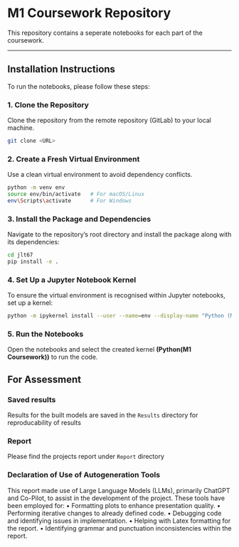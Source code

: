 # M1 Coursework Repository

This repository contains a seperate notebooks for each part of the coursework.

---

## Installation Instructions

To run the notebooks, please follow these steps:

### 1. Clone the Repository

Clone the repository from the remote repository (GitLab) to your local machine.

```bash
git clone <URL>
```

### 2. Create a Fresh Virtual Environment
Use a clean virtual environment to avoid dependency conflicts.
```bash
python -m venv env
source env/bin/activate   # For macOS/Linux
env\Scripts\activate      # For Windows
```

### 3. Install the Package and Dependencies
Navigate to the repository’s root directory and install the package along with its dependencies:
```bash
cd jlt67
pip install -e .
```

### 4. Set Up a Jupyter Notebook Kernel
To ensure the virtual environment is recognised within Jupyter notebooks, set up a kernel:
```bash
python -m ipykernel install --user --name=env --display-name "Python (M1 Coursework)"
```

### 5. Run the Notebooks
Open the notebooks and select the created kernel **(Python(M1 Coursework))** to run the code.



## For Assessment

### Saved results
Results for the built models are saved in the `Results` directory for reproducability of results

### Report
Please find the projects report under `Report` directory

### Declaration of Use of Autogeneration Tools
This report made use of Large Language Models (LLMs), primarily ChatGPT and Co-Pilot, to
assist in the development of the project. These tools have been employed for:
• Formatting plots to enhance presentation quality.
• Performing iterative changes to already defined code.
• Debugging code and identifying issues in implementation.
• Helping with Latex formatting for the report.
• Identifying grammar and punctuation inconsistencies within the report.